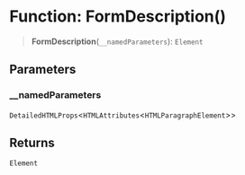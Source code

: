 # Function: FormDescription()

> **FormDescription**(`__namedParameters`): `Element`

## Parameters

### \_\_namedParameters

`DetailedHTMLProps`\<`HTMLAttributes`\<`HTMLParagraphElement`\>\>

## Returns

`Element`
